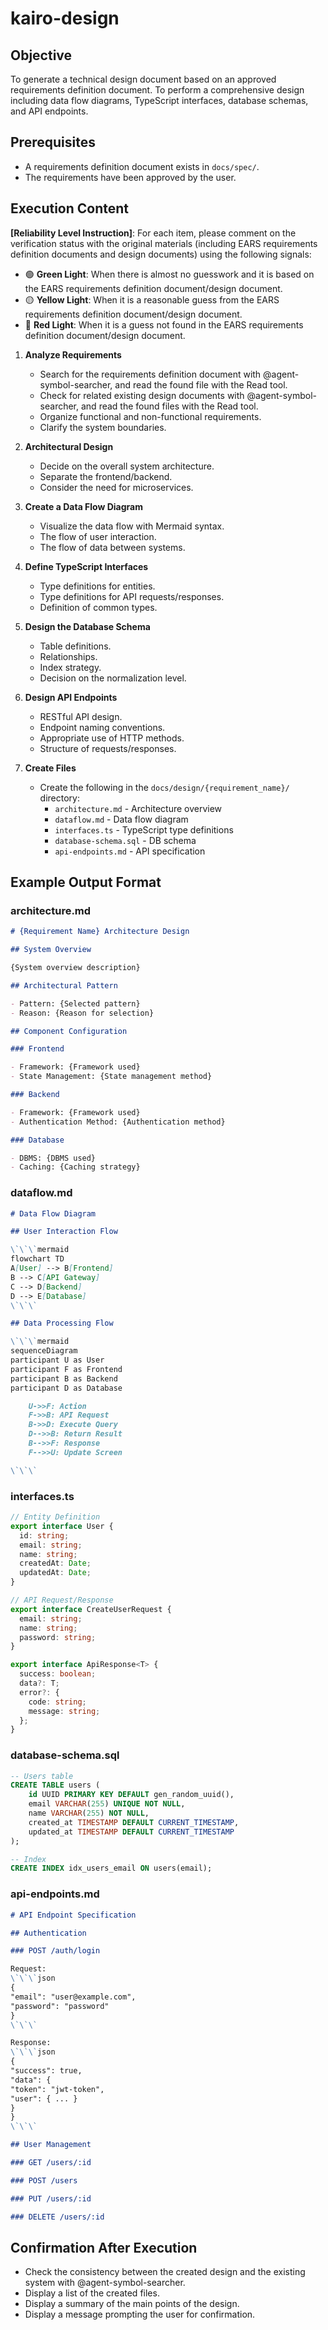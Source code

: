 # kairo-design

## Objective

To generate a technical design document based on an approved requirements definition document. To perform a comprehensive design including data flow diagrams, TypeScript interfaces, database schemas, and API endpoints.

## Prerequisites

- A requirements definition document exists in `docs/spec/`.
- The requirements have been approved by the user.

## Execution Content

**[Reliability Level Instruction]**:
For each item, please comment on the verification status with the original materials (including EARS requirements definition documents and design documents) using the following signals:

- 🟢 **Green Light**: When there is almost no guesswork and it is based on the EARS requirements definition document/design document.
- 🟡 **Yellow Light**: When it is a reasonable guess from the EARS requirements definition document/design document.
- 🔴 **Red Light**: When it is a guess not found in the EARS requirements definition document/design document.

1.  **Analyze Requirements**
    -   Search for the requirements definition document with @agent-symbol-searcher, and read the found file with the Read tool.
    -   Check for related existing design documents with @agent-symbol-searcher, and read the found files with the Read tool.
    -   Organize functional and non-functional requirements.
    -   Clarify the system boundaries.

2.  **Architectural Design**
    -   Decide on the overall system architecture.
    -   Separate the frontend/backend.
    -   Consider the need for microservices.

3.  **Create a Data Flow Diagram**
    -   Visualize the data flow with Mermaid syntax.
    -   The flow of user interaction.
    -   The flow of data between systems.

4.  **Define TypeScript Interfaces**
    -   Type definitions for entities.
    -   Type definitions for API requests/responses.
    -   Definition of common types.

5.  **Design the Database Schema**
    -   Table definitions.
    -   Relationships.
    -   Index strategy.
    -   Decision on the normalization level.

6.  **Design API Endpoints**
    -   RESTful API design.
    -   Endpoint naming conventions.
    -   Appropriate use of HTTP methods.
    -   Structure of requests/responses.

7.  **Create Files**
    -   Create the following in the `docs/design/{requirement_name}/` directory:
        -   `architecture.md` - Architecture overview
        -   `dataflow.md` - Data flow diagram
        -   `interfaces.ts` - TypeScript type definitions
        -   `database-schema.sql` - DB schema
        -   `api-endpoints.md` - API specification

## Example Output Format

### architecture.md

```markdown
# {Requirement Name} Architecture Design

## System Overview

{System overview description}

## Architectural Pattern

- Pattern: {Selected pattern}
- Reason: {Reason for selection}

## Component Configuration

### Frontend

- Framework: {Framework used}
- State Management: {State management method}

### Backend

- Framework: {Framework used}
- Authentication Method: {Authentication method}

### Database

- DBMS: {DBMS used}
- Caching: {Caching strategy}
```

### dataflow.md

```markdown
# Data Flow Diagram

## User Interaction Flow

\`\`\`mermaid
flowchart TD
A[User] --> B[Frontend]
B --> C[API Gateway]
C --> D[Backend]
D --> E[Database]
\`\`\`

## Data Processing Flow

\`\`\`mermaid
sequenceDiagram
participant U as User
participant F as Frontend
participant B as Backend
participant D as Database

    U->>F: Action
    F->>B: API Request
    B->>D: Execute Query
    D-->>B: Return Result
    B-->>F: Response
    F-->>U: Update Screen

\`\`\`
```

### interfaces.ts

```typescript
// Entity Definition
export interface User {
  id: string;
  email: string;
  name: string;
  createdAt: Date;
  updatedAt: Date;
}

// API Request/Response
export interface CreateUserRequest {
  email: string;
  name: string;
  password: string;
}

export interface ApiResponse<T> {
  success: boolean;
  data?: T;
  error?: {
    code: string;
    message: string;
  };
}
```

### database-schema.sql

```sql
-- Users table
CREATE TABLE users (
    id UUID PRIMARY KEY DEFAULT gen_random_uuid(),
    email VARCHAR(255) UNIQUE NOT NULL,
    name VARCHAR(255) NOT NULL,
    created_at TIMESTAMP DEFAULT CURRENT_TIMESTAMP,
    updated_at TIMESTAMP DEFAULT CURRENT_TIMESTAMP
);

-- Index
CREATE INDEX idx_users_email ON users(email);
```

### api-endpoints.md

```markdown
# API Endpoint Specification

## Authentication

### POST /auth/login

Request:
\`\`\`json
{
"email": "user@example.com",
"password": "password"
}
\`\`\`

Response:
\`\`\`json
{
"success": true,
"data": {
"token": "jwt-token",
"user": { ... }
}
}
\`\`\`

## User Management

### GET /users/:id

### POST /users

### PUT /users/:id

### DELETE /users/:id
```

## Confirmation After Execution

-   Check the consistency between the created design and the existing system with @agent-symbol-searcher.
-   Display a list of the created files.
-   Display a summary of the main points of the design.
-   Display a message prompting the user for confirmation.
```
